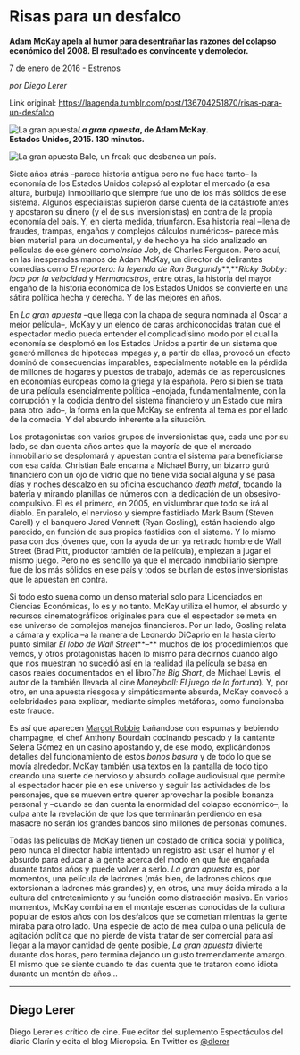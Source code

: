 # Risas para un desfalco

**Adam McKay apela al humor para desentrañar las razones del colapso económico del 2008. El resultado es convincente y demoledor.**

7 de enero de 2016 - Estrenos

_por Diego Lerer_

Link original: https://laagenda.tumblr.com/post/136704251870/risas-para-un-desfalco

![La gran apuesta](https://64.media.tumblr.com/57b9238c0559b41d35963c4ff38d00d8/tumblr_inline_pk0vztBpql1t6q87u_500.png)***La gran apuesta*, de Adam McKay.  
 Estados Unidos, 2015. 130 minutos.**

![La gran apuesta](https://64.media.tumblr.com/57b9238c0559b41d35963c4ff38d00d8/tumblr_inline_pk0vztBpql1t6q87u_500.png) Bale, un freak que desbanca un país. 

Siete años atrás
–parece historia antigua pero no fue hace tanto– la economía de
los Estados Unidos colapsó al explotar el mercado (a esa altura,
burbuja) inmobiliario que siempre fue uno de los más sólidos de ese
sistema. Algunos especialistas supieron darse cuenta de la catástrofe
antes y apostaron su dinero (y el de sus inversionistas) en contra de
la propia economía del país. Y, en cierta medida, triunfaron. Esa
historia real –llena de fraudes, trampas, engaños y complejos
cálculos numéricos– parece más bien material para un documental,
y de hecho ya ha sido analizado en películas de ese género como*Inside Job*, de Charles Ferguson. Pero
aquí, en las inesperadas manos de Adam McKay, un director de
delirantes comedias como *El
reportero: la leyenda de Ron Burgundy***,***Ricky
Bobby: loco por la velocidad* y
*Hermanastros*,
entre otras, la historia del mayor engaño de la historia económica
de los Estados Unidos se convierte en una sátira política hecha y
derecha. Y de las mejores en años.

En *La
gran apuesta* –que llega con la chapa
de segura nominada al Oscar a mejor película–, McKay y un elenco
de caras archiconocidas tratan que el espectador medio pueda entender
el complicadísimo modo por el cual la economía se desplomó en los
Estados Unidos a partir de un sistema que generó millones de
hipotecas impagas y, a partir de ellas, provocó un efecto dominó de
consecuencias imparables, especialmente notable en la pérdida de
millones de hogares y puestos de trabajo, además de las
repercusiones en economías europeas como la griega y la española.
Pero si bien se trata de una película esencialmente política
–enojada, fundamentalmente, con la corrupción y la codicia dentro
del sistema financiero y un Estado que mira para otro lado–, la
forma en la que McKay se enfrenta al tema es por el lado de la
comedia. Y del absurdo inherente a la situación.  


Los protagonistas son
varios grupos de inversionistas que, cada uno por su lado, se dan
cuenta años antes que la mayoría de que el mercado inmobiliario se
desplomará y apuestan contra el sistema para beneficiarse con esa
caída. Christian Bale encarna a Michael Burry, un bizarro gurú
financiero con un ojo de vidrio que no tiene vida social alguna y se
pasa días y noches descalzo en su oficina escuchando *death
metal*, tocando la batería y mirando
planillas de números con la dedicación de un obsesivo-compulsivo.
El es el primero, en 2005, en vislumbrar que todo se irá al diablo.
En paralelo, el nervioso y siempre fastidiado Mark Baum (Steven
Carell) y el banquero Jared Vennett (Ryan Gosling), están haciendo
algo parecido, en función de sus propios fastidios con el sistema. Y
lo mismo pasa con dos jóvenes que, con la ayuda de un ya retirado
hombre de Wall Street (Brad Pitt, productor también de la película),
empiezan a jugar el mismo juego. Pero no es sencillo ya que el
mercado inmobiliario siempre fue de los más sólidos en ese país y
todos se burlan de estos inversionistas que le apuestan en contra.

Si todo esto suena como un
denso material solo para Licenciados en Ciencias Económicas, lo es y
no tanto. McKay utiliza el humor, el absurdo y recursos
cinematográficos originales para que el espectador se meta en ese
universo de complejos manejos financieros. Por un lado, Gosling
relata a cámara y explica –a la manera de Leonardo DiCaprio en la
hasta cierto punto similar *El
lobo de Wall Street***–**
muchos de los procedimientos que vemos, y otros protagonistas hacen
lo mismo para decirnos cuando algo que nos muestran no sucedió así
en la realidad (la película se basa en casos reales documentados en
el libro*The
Big Short*, de Michael Lewis, el autor
de la también llevada al cine *Moneyball:
El juego de la fortuna*). Y, por otro,
en una apuesta riesgosa y simpáticamente absurda, McKay convocó a
celebridades para explicar, mediante simples metáforas, como
funcionaba este fraude.  


Es así que aparecen
[Margot Robbie](https://en.wikipedia.org/wiki/Margot_Robbie)
bañandose con espumas y bebiendo champagne, el chef Anthony Bourdain
cocinando pescado y la cantante Selena Gómez en un casino apostando
y, de ese modo, explicándonos detalles del funcionamiento de estos
*bonos basura* y de todo
lo que se movía alrededor. McKay también usa textos en la pantalla
de todo tipo creando una suerte de nervioso y absurdo collage
audiovisual que permite al espectador hacer pie en ese universo y
seguir las actividades de los personajes, que se mueven entre querer
aprovechar la posible bonanza personal y –cuando se dan cuenta la
enormidad del colapso económico–, la culpa ante la revelación de
que los que terminarán perdiendo en esa masacre no serán los
grandes bancos sino millones de personas comunes.  


Todas las películas de
McKay tienen un costado de crítica social y política, pero nunca el
director había intentado un registro así: usar el humor y el
absurdo para educar a la gente acerca del modo en que fue engañada
durante tantos años y puede volver a serlo. *La
gran apuesta* es, por momentos, una
película de ladrones (más bien, de ladrones chicos que extorsionan
a ladrones más grandes) y, en otros, una muy ácida mirada a la
cultura del entretenimiento y su función como distracción masiva.
En varios momentos, McKay combina en el montaje escenas conocidas de
la cultura popular de estos años con los desfalcos que se cometían
mientras la gente miraba para otro lado. Una especie de acto de mea
culpa o una película de agitación política que no pierde de vista
tratar de ser comercial para así llegar a la mayor cantidad de gente
posible, *La
gran apuesta* divierte durante dos
horas, pero termina dejando un gusto tremendamente amargo. El mismo
que se siente cuando te das cuenta que te trataron como idiota
durante un montón de años…  




---

 Diego Lerer
------------

 Diego Lerer es crítico de cine. Fue editor del suplemento Espectáculos del diario Clarín y edita el blog Micropsia. En Twitter es  [@dlerer](https://twitter.com/dlerer)

